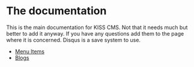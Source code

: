 # The documentation

This is the main documentation for KISS CMS. Not that it needs much but 
better to add it anyway. If you have any questions add them to the page
where it is concerned. Disqus is a save system to use.  

* [Menu Items](/index.php?p=0&dir=Documentation&jaar=2024&maand=05&blog=202405090712-leftmenu.md)
* [Blogs](/index.php?p=0&dir=Documentation&jaar=2024&maand=05&blog=202405090712-blogs.md)

